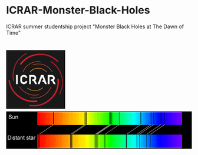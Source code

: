 # ICRAR-Monster-Black-Holes
ICRAR summer studentship project "Monster Black Holes at The Dawn of Time"

<h1 align="left">
  <img src="https://github.com/daniel-lyon/ICRAR-Monster-Black-Holes/blob/main/Affiliations/icrar_logo.png" width="160">
  <img src="https://github.com/daniel-lyon/ICRAR-Monster-Black-Holes/blob/main/Affiliations/redshift.png" width="800">
</h1>
